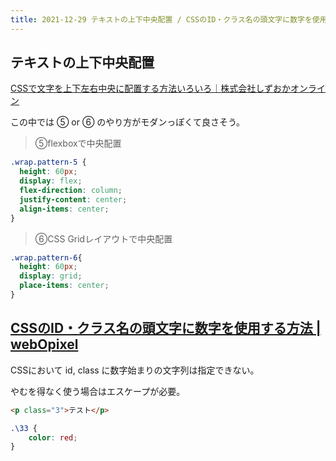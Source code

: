 ```yaml
---
title: 2021-12-29 テキストの上下中央配置 / CSSのID・クラス名の頭文字に数字を使用する方法
---
```


## テキストの上下中央配置

[CSSで文字を上下左右中央に配置する方法いろいろ｜株式会社しずおかオンライン](https://www.esz.co.jp/blog/2847.html)

この中では ⑤ or ⑥ のやり方がモダンっぽくて良さそう。

> ⑤flexboxで中央配置

```css
.wrap.pattern-5 {
  height: 60px;
  display: flex;
  flex-direction: column;
  justify-content: center;
  align-items: center;
}
```

> ⑥CSS Gridレイアウトで中央配置

```css
.wrap.pattern-6{
  height: 60px;
  display: grid;
  place-items: center;
}
```

## [CSSのID・クラス名の頭文字に数字を使用する方法 \| webOpixel](https://www.webopixel.net/html-css/1011.html)

CSSにおいて id, class に数字始まりの文字列は指定できない。

やむを得なく使う場合はエスケープが必要。

```html
<p class="3">テスト</p>
```

```css
.\33 {
    color: red;
}
```
